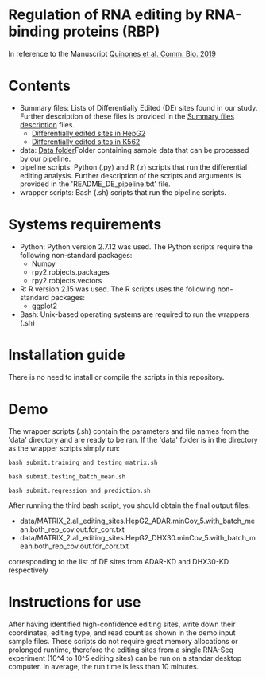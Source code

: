 # Regulation of RNA editing by RNA-binding proteins (RBP)

In reference to the Manuscript [Quinones et al. Comm. Bio. 2019](https://www.nature.com/articles/s42003-018-0271-8)

# Contents 
- Summary files: Lists of Differentially Edited (DE) sites found in our study. Further description of 
  these files is provided in the [Summary files description](./README_Summary_files) files. 
  - [Differentially edited sites in HepG2](./Summary.all_de_sites.all_rbps.HepG2.new_fdr_corr.final.header.tab)
  - [Differentially edited sites in K562](./Summary.all_de_sites.all_rbps.HepG2.new_fdr_corr.final.header.tab)
- data: [Data folder](./data)Folder containing sample data that can be processed by our pipeline. 
- pipeline scripts: Python (.py) and R (.r) scripts that run the differential editing analysis. Further 
  description of the scripts and arguments is provided in the 'README_DE_pipeline.txt' file.
- wrapper scripts: Bash (.sh) scripts that run the pipeline scripts. 

# Systems requirements
- Python: Python version 2.7.12 was used. The Python scripts require the following non-standard 
  packages:
  - Numpy 
  - rpy2.robjects.packages
  - rpy2.robjects.vectors
- R: R version 2.15 was used. The R scripts uses the following non-standard packages:
  - ggplot2
- Bash: Unix-based operating systems are required to run the wrappers (.sh) 
  
# Installation guide
There is no need to install or compile the scripts in this repository. 

# Demo
The wrapper scripts (.sh) contain the parameters and file names from the 'data' directory
and are ready to be ran. If the 'data' folder is in the directory as the wrapper scripts simply run:
```
bash submit.training_and_testing_matrix.sh  

bash submit.testing_batch_mean.sh

bash submit.regression_and_prediction.sh
```

After running the third bash script, you should obtain the final output files:
- data/MATRIX_2.all_editing_sites.HepG2_ADAR.minCov_5.with_batch_mean.both_rep_cov.out.fdr_corr.txt
- data/MATRIX_2.all_editing_sites.HepG2_DHX30.minCov_5.with_batch_mean.both_rep_cov.out.fdr_corr.txt

corresponding to the list of DE sites from ADAR-KD and DHX30-KD respectively

# Instructions for use
After having identified high-confidence editing sites, write down their coordinates, editing type, 
and read count as shown in the demo input sample files. 
These scripts do not require great memory allocations or prolonged runtime, therefore the editing sites
from a single RNA-Seq experiment (10^4 to 10^5 editing sites) can be run on a standar desktop computer. 
In average, the run time is less than 10 minutes. 


